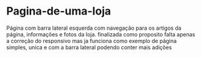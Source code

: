 # Pagina-de-uma-loja
Página com barra lateral esquerda com navegação para os artigos da página, informações e fotos da loja.
finalizada como proposito
falta apenas a correção do responsivo mas ja funciona como exemplo de página simples, unica e com a barra lateral podendo conter mais adições
